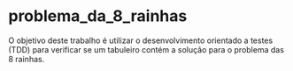 # problema_da_8_rainhas
O objetivo deste trabalho é utilizar o desenvolvimento orientado a testes (TDD) para verificar se um tabuleiro contém a solução para o problema das 8 rainhas. 
